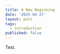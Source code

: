 ```yaml
---
title: A New Beginning
date: '2025-04-27'
layout: post
tags: 
  - introduction
published: false
---
```

Test.
